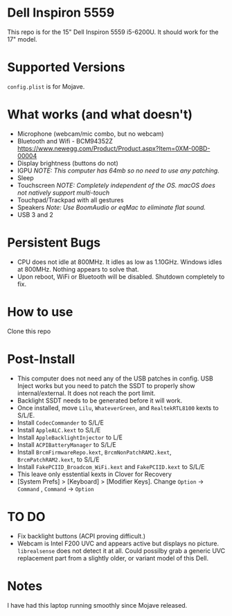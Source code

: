 # Dell Inspiron 5559

This repo is for the 15" Dell Inspiron 5559 i5-6200U. It should work for the 17" model.

# Supported Versions

`config.plist` is for Mojave.

# What works (and what doesn't)

* Microphone (webcam/mic combo, but no webcam)
* Bluetooth and Wifi - BCM94352Z https://www.newegg.com/Product/Product.aspx?Item=0XM-00BD-00004
* Display brightness (buttons do not)
* IGPU *NOTE: This computer has 64mb so no need to use any patching.*
* Sleep
* Touchscreen *NOTE: Completely independent of the OS. macOS does not natively support multi-touch*
* Touchpad/Trackpad with all gestures
* Speakers *Note: Use BoomAudio or eqMac to eliminate flat sound.*
* USB 3 and 2

# Persistent Bugs

* CPU does not idle at 800MHz. It idles as low as 1.10GHz. Windows idles at 800MHz. Nothing appears to solve that.
* Upon reboot, WiFi or Bluetooth will be disabled. Shutdown completely to fix.

# How to use

Clone this repo

# Post-Install

* This computer does not need any of the USB patches in config. USB Inject works but you need to patch the SSDT to properly show internal/external. It does not reach the port limit.
* Backlight SSDT needs to be generated before it will work.
* Once installed, move `Lilu`, `WhateverGreen`, and `RealtekRTL8100` kexts to S/L/E.
* Install `CodecCommander` to S/L/E
* Install `AppleALC.kext` to S/L/E
* Install `AppleBacklightInjector` to L/E
* Install `ACPIBatteryManager` to S/L/E
* Install `BrcmFirmwareRepo.kext`, `BrcmNonPatchRAM2.kext`, `BrcmPatchRAM2.kext`, to S/L/E
* Install `FakePCIID_Broadcom_WiFi.kext` and `FakePCIID.kext` to S/L/E
* This leave only esstential kexts in Clover for Recovery
* [System Prefs] > [Keyboard] > [Modifier Keys]. Change `Option` -> `Command` , `Command` -> `Option`

# TO DO

* Fix backlight buttons (ACPI proving difficult.)
* Webcam is Intel F200 UVC and appears active but displays no picture. `librealsense` does not detect it at all. Could possilby grab a generic UVC replacement part from a slightly older, or variant model of this Dell.

# Notes

I have had this laptop running smoothly since Mojave released.
